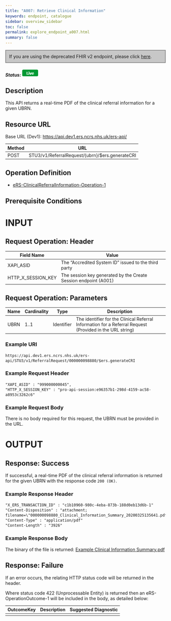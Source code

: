 ```yaml
---
title: "A007: Retrieve Clinical Information"
keywords: endpoint, catalogue
sidebar: overview_sidebar
toc: false
permalink: explore_endpoint_a007.html
summary: false
---
```


<div style="border: 2px solid #888888; padding: 10px; background: #c7c7c7;">If you are using the deprecated FHIR v2 endpoint, please click <a href="explore_endpoint_a007_DSTU2.html">here</a>.</div>

##### Status: ![Live](images/icons/api_live.png)

## Description
This API returns a real-time PDF of the clinical referral information for a given UBRN.

## Resource URL

Base URL (Dev1): https://api.dev1.ers.ncrs.nhs.uk/ers-api/  

| Method | URL |
| -------| --- |
| POST | STU3/v1/ReferralRequest/{ubrn}/$ers.generateCRI |


## Operation Definition

- [eRS-ClinicalReferralInformation-Operation-1](https://fhir.nhs.uk/STU3/OperationDefinition/eRS-ClinicalReferralInformation-Operation-1)

## Prerequisite Conditions


# INPUT

## Request Operation: Header

| Field Name | Value |
| ---------- | ----- |
| XAPI_ASID | The “Accredited System ID” issued to the third party |
| HTTP_X_SESSION_KEY | The session key generated by the Create Session endpoint (A001) |

## Request Operation: Parameters

| Name | Cardinality | Type | Description |
| ---- | ----------- | ---- | ----------- |
| UBRN | 1..1 | Identifier | The identifier for the Clinical Referral Information for a Referral Request<br>(Provided in the URL string) |

### Example URI
```http
https://api.dev1.ers.ncrs.nhs.uk/ers-api/STU3/v1/ReferralRequest/000000098880/$ers.generateCRI
```

### Example Request Header
```http
"XAPI_ASID" : "999000000045",
"HTTP_X_SESSION_KEY" : "pro-api-session:e96357b1-298d-4159-ac58-a8953c3262c6"
```
### Example Request Body
There is no body required for this request, the UBRN must be provided in the URL.

# OUTPUT

## Response: Success
If successful, a real-time PDF of the clinical referral information is returned for the given UBRN with the response code `200 (OK)`.

### Example Response Header
```http
"X_ERS_TRANSACTION_ID" : "c1b10960-980c-4eba-873b-188d0eb13d6b-1"
"Content-Disposition" : "attachment; filename=\"000000098880_Clinical_Information_Summary_20200325135641.pdf\"",
"Content-Type" : "application/pdf"
"Content-Length" : "3926"
```

### Example Response Body
The binary of the file is returned: [Example Clinical Information Summary.pdf](downloads/Example_Clinical_Information_Summary.pdf)

## Response: Failure
If an error occurs, the relating HTTP status code will be returned in the header.  

Where status code 422 (Unprocessable Entity) is returned then an eRS-OperationOutcome-1 will be included in the body, as detailed below:


| OutcomeKey | Description | Suggested Diagnostic |
| ---------- | ----------- | -------------------- |
| | | |
